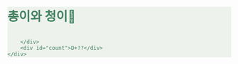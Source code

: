 <html lang="ko">
<head>
</head>
<style>
    .wrapper {
        background-color: #EDF2EC;
        color: #438261;
    }

    .container {
        width: 100%;
        text-align: left;
        font-size: 8px;
        display: flex;
        background-color: #EDF2EC;
        color: #438261;
    }
    
</style>
<body>
    <div class="wrapper">
        <div class="container">
            <h1> 총이와 청이🐸</h1>
            <h6></h6>
            
        </div> 
        <div id="count">D+??</div>
    </div>
</body>
</html>
<script>
    const goalDate = new Date("2024-12-09").getTime();

    function calcDate() {
        const now = new Date().getTime();
        const distance = now - goalDate;
        

        var days = Math.floor(distance / (1000*60*60*24))+2;
        //var hours = Math.floor((distance % (1000*60*60*24)) / (1000*60*60));
        //var minutes = Math.floor((distance % (1000*60*60)) / (1000*60));
        //var seconds = Math.floor((distance % (1000*60)) / 1000);
        document.getElementById('count').style.fontSize = "50px";
        document.getElementById('count').style.textAlign = 'right';
        document.getElementById('count').style.vertialAlign = 'bottom';
        document.getElementById('count').style.fontWeight = '700'
        if (distance < 0) {
            return 'D+${days}';
        } else {
            return `D+${days}`;
        }
    }
    
    setInterval(() => {
        document.getElementById('count').innerText = calcDate();
    }, 1000);

</script>
